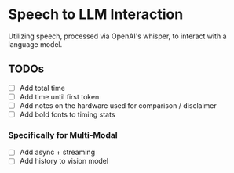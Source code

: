 # Speech to LLM Interaction

Utilizing speech, processed via OpenAI's whisper, to interact with a language
model.

## TODOs

- [ ] Add total time 
- [ ] Add time until first token 
- [ ] Add notes on the hardware used for comparison / disclaimer 
- [ ] Add bold fonts to timing stats

### Specifically for Multi-Modal

- [ ] Add async + streaming
- [ ] Add history to vision model

